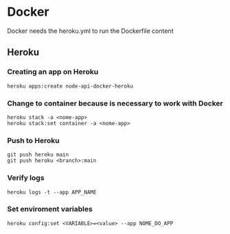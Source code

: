 # Docker

Docker needs the heroku.yml to run the Dockerfile content

## Heroku

### Creating an app on Heroku

```
heroku apps:create node-api-docker-heroku
```

### Change to container because is necessary to work with Docker

```
heroku stack -a <nome-app>
heroku stack:set container -a <nome-app>
```

### Push to Heroku

```
git push heroku main
git push heroku <branch>:main
```

### Verify logs

```
heroku logs -t --app APP_NAME
```

### Set enviroment variables

```
heroku config:set <VARIABLE>=<value> --app NOME_DO_APP
```
